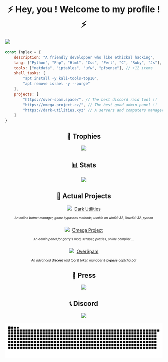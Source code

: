 <h1 align="center">⚡️ Hey, you ! Welcome to my profile ! ⚡️</h1>

<img src="https://cdn.discordapp.com/attachments/822589448143110174/919551736958554172/banner.png">

```javascript
const Inplex = {
    description: "A friendly developper who like ethickal hacking",
    lang: ["Python", "Php", "Html", "Css", "Perl", "C", "Ruby", "Js"], // Most used ones
    tools: ["netdata", "iptables", "ufw", "pfsense"], // +12 items
    shell_tasks: [
        "apt install -y kali-tools-top10",
        "apt remove israel -y --purge"
    ],
    projects: [
        "https://over-spam.space/", // The best discord raid tool !!
        "https://omega-project.cz/", // The best gmod admin panel !!
        "https://dark-utilities.xyz" // A servers and computers manager, stress tests and crypto mining
    ]
}
```

<h2 align="center">🥇 Trophies</h2>
<p align="center">
    <img src="https://github-profile-trophy.vercel.app/?username=Inplex-sys&amp;theme=dracula&amp;margin-w=15&amp;margin-h=15&amp;column=7" style="max-width:100%;">
</p>

<h2 align="center">📊 Stats</h2>
<p align="center"><img src="https://github-readme-stats.vercel.app/api?username=Inplex-sys&amp;theme=dracula&amp;show_icons=true"></p>

<h2 align="center">📌 Actual Projects</h2>
    <p align="center">
        <img width="20" src="https://cdn.discordapp.com/attachments/822589448143110174/942414947013513246/favicon.png">&nbsp;
        <a href="https://dark-utilities.xyz/?from=github.com">
            Dark Utilities
        </a>
    </p>
    <h6 style="font-size: 10px;" align="center">An online botnet manager, game bypasses methods, usable on win64-32, linux64-32, python</h6>
    <p align="center">
        <img width="20" src="https://user-images.githubusercontent.com/69421356/132992532-cab4ec4e-d08c-48cb-89be-b43791ead1bc.png">&nbsp;
        <a href="https://omega-project.cz/?from=github.com">
            Ʊmega Project
        </a>
    </p>
    <h6 style="font-size: 10px;" align="center">An admin panel for garry's mod, scraper, proxies, online compiler ...</h6>
    <p align="center">
        <img width="20" src="https://user-images.githubusercontent.com/69421356/132992407-b12ab596-95d1-4739-851f-930e9fa5c952.png">&nbsp;
        <a href="https://over-spam.space/?from=github.com">
            OverSpam
        </a>
    </p>
    <h6 style="font-size: 10px;" align="center">An advanced <b>discord</b> raid tool & token manager & <b>bypass</b> captcha bot</h6>
<h2 align="center">📃 Press</h2></center>
<a href="https://discord.gg/WZjRmUknHr">
    <p align="center"><img src="https://discord.com/api/guilds/821649812058275840/widget.png?style=banner2"></p>
</a> 
    
<h2 align="center">📞 Discord</h2>

<a href="https://discord.com/users/821649457992040478">
    <p align="center"><img src="https://lanyard-profile-readme.vercel.app/api/821649457992040478"></p>
</a>

<img src="https://github.com/Rdimo/Rdimo/blob/output/github-contribution-grid-snake.svg" alt="sneke">
